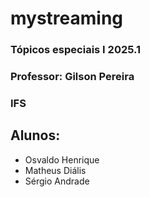 # mystreaming

### Tópicos especiais I 2025.1
### Professor: Gilson Pereira
### IFS
## Alunos:
- Osvaldo Henrique
- Matheus Diális
- Sérgio Andrade
